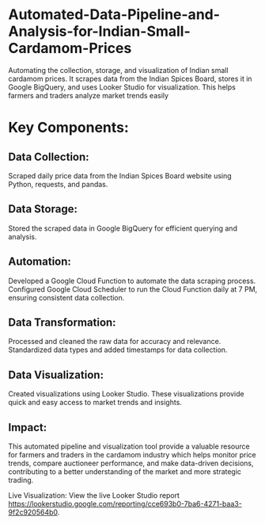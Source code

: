 # Automated-Data-Pipeline-and-Analysis-for-Indian-Small-Cardamom-Prices
Automating the collection, storage, and visualization of Indian small cardamom prices. It scrapes data from the Indian Spices Board, stores it in Google BigQuery, and uses Looker Studio for visualization. This helps farmers and traders analyze market trends easily

# Key Components:
## Data Collection:

Scraped daily price data from the Indian Spices Board website using Python, requests, and pandas.
## Data Storage:

Stored the scraped data in Google BigQuery for efficient querying and analysis.
## Automation:

Developed a Google Cloud Function to automate the data scraping process.
Configured Google Cloud Scheduler to run the Cloud Function daily at 7 PM, ensuring consistent data collection.
## Data Transformation:

Processed and cleaned the raw data for accuracy and relevance.
Standardized data types and added timestamps for data collection.
## Data Visualization:

Created visualizations using Looker Studio.
These visualizations provide quick and easy access to market trends and insights.

## Impact:
This automated pipeline and visualization tool provide a valuable resource for farmers and traders in the cardamom industry which helps monitor price trends, compare auctioneer performance, and make data-driven decisions, contributing to a better understanding of the market and more strategic trading.

Live Visualization:
View the live Looker Studio report https://lookerstudio.google.com/reporting/cce693b0-7ba6-4271-baa3-9f2c920564b0.


